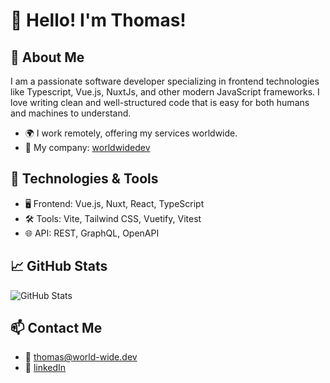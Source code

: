 # 👋 Hello! I'm Thomas!

## 🚀 About Me

I am a passionate software developer specializing in frontend technologies like Typescript, Vue.js, NuxtJs, and other modern JavaScript frameworks. I love writing clean and well-structured code that is easy for both humans and machines to understand.

- 🌍 I work remotely, offering my services worldwide.
- 💼 My company: [worldwidedev](https://world-wide.dev)

## 🔧 Technologies & Tools

- 🖥️ Frontend: Vue.js, Nuxt, React, TypeScript
- 🛠️ Tools: Vite, Tailwind CSS, Vuetify, Vitest
- 🌐 API: REST, GraphQL, OpenAPI

## 📈 GitHub Stats

![GitHub Stats](https://github-readme-stats-git-master-thomas-projects-90e5aff6.vercel.app/api?username=tlallinger&show_icons=true&theme=radical)

## 📫 Contact Me

- 📧 [thomas@world-wide.dev](mailto:yourthomas@world-wide.dev)
- 📧 [linkedIn](https://www.linkedin.com/in/thomas-lallinger-b3a116117/)
